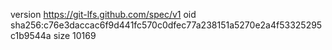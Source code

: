 version https://git-lfs.github.com/spec/v1
oid sha256:c76e3daccac6f9d441fc570c0dfec77a238151a5270e2a4f53325295c1b9544a
size 10169
